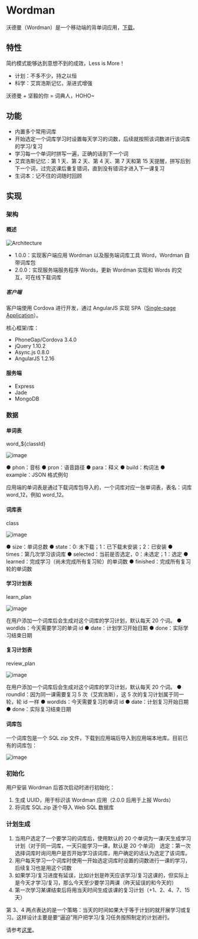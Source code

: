 Wordman
=============

沃德曼（Wordman）是一个移动端的背单词应用，[下载](http://pan.baidu.com/s/1sjtw5Rn)。

## 特性 ##

简约模式能够达到意想不到的成效，Less is More！

* 计划：不多不少，持之以恒
* 科学：艾宾浩斯记忆，渐进式增强

沃德曼 + 坚毅的你 = 词典人，HOHO~

## 功能 ##

* 内置多个常用词库
* 开始选定一个词库学习时设置每天学习的词数，后续就按照该词数进行该词库的学习/复习
* 学习每一个单词时拼写一遍，正确的话到下一个词
* 艾宾浩斯记忆：第 1 天、第 2 天、第 4 天、第 7 天和第 15 天提醒，拼写后到下一个词，过完这课后重复错词，直到没有错词才进入下一课复习
* 生词本：记不住的词随时回顾

## 实现 ##

### 架构 ###

#### 概述 ###

![Architecture](https://cloud.githubusercontent.com/assets/873584/7827317/66527f20-0458-11e5-8808-3f4368300386.png)

* 1.0.0：实现客户端应用 Wordman 以及服务端词库工具 Word，Wordman 自带词库包
* 2.0.0：实现服务端服务程序 Words，更新 Wordman 实现和 Words 的交互，可在线下载词库

##### 客户端 ####

客户端使用 Cordova 进行开发，通过 AngularJS 实现 SPA（[Single-page Application](http://en.wikipedia.org/wiki/Single-page_application)）。

核心框架/库：
* PhoneGap/Cordova 3.4.0
* jQuery 1.10.2
* Async.js 0.8.0
* AngularJS 1.2.16

#### 服务端 ####

* Express
* Jade
* MongoDB

### 数据 ###

#### 单词表 ####

word_${classId}

![image](https://cloud.githubusercontent.com/assets/873584/7827322/74ef66d8-0458-11e5-9566-4d361a2f8317.png)

●	phon：音标
●	pron：语音路径
●	para：释义
●	build：构词法
●	example：JSON 格式例句

应用端的单词表是通过下载词库包导入的，一个词库对应一张单词表，表名：词库 word_12，例如 word_12。

#### 词库表 ####

class

![image](https://cloud.githubusercontent.com/assets/873584/7827326/80a6127e-0458-11e5-9c37-0b3a7902090a.png)

●	size：单词总数
●	state：0: 未下载；1：已下载未安装；2：已安装
●	times：第几次学习该词库
●	selected：当前是否选定，0：未选定；1：选定
●	learned：完成学习（尚未完成所有复习轮）的单词数
●	finished：完成所有复习轮的单词数


#### 学习计划表 ####

learn_plan

![image](https://cloud.githubusercontent.com/assets/873584/7827330/926d8b7c-0458-11e5-9f96-e8231c5857da.png)

在用户添加一个词库后会生成对这个词库的学习计划，默认每天 20 个词。
●	wordIds：今天需要学习的单词 id
●	date：计划学习开始日期
●	done：实际学习结束日期

#### 复习计划表 ####

review_plan

![image](https://cloud.githubusercontent.com/assets/873584/7827337/9fe83e6e-0458-11e5-8420-84d95a193201.png)

在用户添加一个词库后会生成对这个词库的学习计划，默认每天 20 个词。
●	roundId：因为同一课需要复习 5 次（艾宾浩斯），这 5 次的复习计划属于同一轮，轮 id 一样
●	wordIds：今天需要复习的单词 id
●	date：计划复习开始日期
●	done：实际复习结束日期


#### 词库包 ####

一个词库包是一个 SQL zip 文件，下载到应用端后导入到应用端本地库。目前已有的词库包：

![image](https://cloud.githubusercontent.com/assets/873584/7827338/aa85c8f0-0458-11e5-8cb4-7c335955754b.png)

### 初始化 ###

用户安装 Wordman 后首次启动时进行初始化：

1. 生成 UUID，用于标识该 Wordman 应用（2.0.0 后用于上报 Words）
2. 将词库 SQL.zip 逐个导入 Web SQL 数据库

### 计划生成 ###

1. 当用户选定了一个要学习的词库后，使用默认的 20 个单词为一课/天生成学习计划（对于同一词库，一天只能学习一课，默认是 20 个单词）
选定：第一次选择词库时询问用户是否开始学习该词库，用户确定的话认为选定了该词库。
2. 用户每天学习一个词库时使用一开始选定词库时设置的词数进行一课的学习，后续复习也是用这个词数
3. 如果学习/复习进度有延误，比如计划是昨天应该学习/复习这课的，但实际上是今天才学习/复习，那么今天至少要学习两课（昨天延误的和今天的）
4. 第一次学习某课结束后将用当天时间生成该课的复习计划（+1、2、4、7、15 天）

第 3、4 两点表达的是一个策略：当天的时间如果大于等于计划的就开展学习或复习。这样设计主要是要“逼迫”用户把学习/复习任务按照制定的计划进行。



请参考[这里](https://docs.google.com/document/d/1mIxzQrUSCZCKOczYYX2wJAV-OVxFU5X7cPwz0IiEHN0/edit?usp=sharing)。
